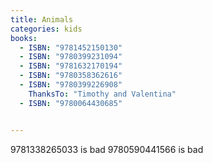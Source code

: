 ```yaml
---
title: Animals
categories: kids
books:
  - ISBN: "9781452150130"
  - ISBN: "9780399231094"
  - ISBN: "9781632170194"
  - ISBN: "9780358362616"
  - ISBN: "9780399226908"
    ThanksTo: "Timothy and Valentina"
  - ISBN: "9780064430685"


---
```


9781338265033 is bad
9780590441566 is bad